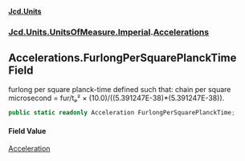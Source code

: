 #### [Jcd.Units](index.md 'index')
### [Jcd.Units.UnitsOfMeasure.Imperial](Jcd.Units.UnitsOfMeasure.Imperial.md 'Jcd.Units.UnitsOfMeasure.Imperial').[Accelerations](Accelerations.md 'Jcd.Units.UnitsOfMeasure.Imperial.Accelerations')

## Accelerations.FurlongPerSquarePlanckTime Field

furlong per square planck-time defined such that: chain per square microsecond = fur/tₚ² × (10.0)/((5.391247E-38)*(5.391247E-38)).

```csharp
public static readonly Acceleration FurlongPerSquarePlanckTime;
```

#### Field Value
[Acceleration](Acceleration.md 'Jcd.Units.UnitTypes.Acceleration')